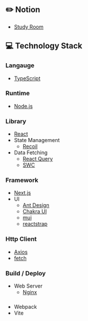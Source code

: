 ## :pencil2: Notion
+ [Study Room](https://violet-lilac.notion.site/Next-js-5c6153ac96bc492caa9fae71cd15833a)

## :computer: Technology Stack
### Langauge
+ [TypeScript](https://www.typescriptlang.org/)

### Runtime
+ [Node.js](https://nodejs.org/ko/)

### Library
+ [React](https://reactjs.org/)
+ State Management
  + [Recoil](https://recoiljs.org/)
+ Data Fetching
  + [React Query](https://react-query-v3.tanstack.com/)
  + [SWC](https://swc.rs/)
   
 ### Framework
+ [Next.js](https://nextjs.org/)
+ UI
  + [Ant Design](https://ant.design/docs/react/introduce)
  + [Chakra UI](https://chakra-ui.com/)
  + [mui](https://mui.com/)
  + [reactstrap](https://reactstrap.github.io/?path=/docs/home-installation--page)

### Http Client
+ [Axios](https://github.com/axios/axios)
+ [fetch](https://developer.mozilla.org/ko/docs/Web/API/Fetch_API/Using_Fetch)

### Build / Deploy
+ Web Server
  + [Nginx](https://www.nginx.com/)

###
+ Webpack
+ Vite
